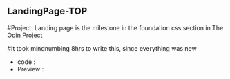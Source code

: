 ## LandingPage-TOP

#Project: Landing page is the milestone in the foundation css section in The Odin Project

#It took mindnumbing 8hrs to write this, since everything was new

- code :
- Preview :


